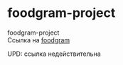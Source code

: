 # foodgram-project
foodgram-project\
Ссылка на [foodgram](https://eatfood.gq/)

UPD: ссылка недействительна

